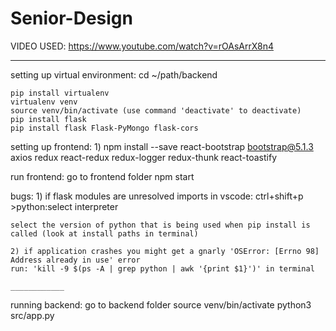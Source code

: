# Senior-Design

VIDEO USED: https://www.youtube.com/watch?v=rOAsArrX8n4
________
setting up virtual environment:
    cd ~/path/backend

    pip install virtualenv
    virtualenv venv
    source venv/bin/activate (use command 'deactivate' to deactivate)
    pip install flask
    pip install flask Flask-PyMongo flask-cors

setting up frontend:
    1) npm install --save react-bootstrap bootstrap@5.1.3 axios redux react-redux redux-logger redux-thunk react-toastify

run frontend:
    go to frontend folder
    npm start


bugs:
    1) if flask modules are unresolved imports in vscode:
    ctrl+shift+p
    >python:select interpreter

    select the version of python that is being used when pip install is called (look at install paths in terminal)
    
    2) if application crashes you might get a gnarly 'OSError: [Errno 98] Address already in use' error
    run: 'kill -9 $(ps -A | grep python | awk '{print $1}')' in terminal

    ____________
running backend:
    go to backend folder
    source venv/bin/activate 
    python3 src/app.py